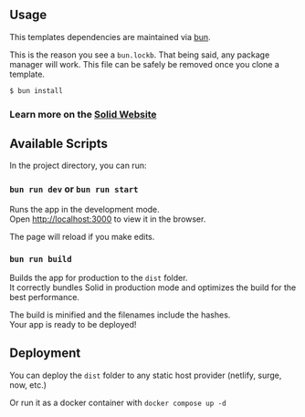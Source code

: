## Usage

This templates dependencies are maintained via [bun](https://bun.sh).

This is the reason you see a `bun.lockb`. That being said, any package manager will work. This file can be safely be removed once you clone a template.

```bash
$ bun install
```

### Learn more on the [Solid Website](https://solidjs.com)

## Available Scripts

In the project directory, you can run:

### `bun run dev` or `bun run start`

Runs the app in the development mode.<br>
Open [http://localhost:3000](http://localhost:3000) to view it in the browser.

The page will reload if you make edits.<br>

### `bun run build`

Builds the app for production to the `dist` folder.<br>
It correctly bundles Solid in production mode and optimizes the build for the best performance.

The build is minified and the filenames include the hashes.<br>
Your app is ready to be deployed!

## Deployment

You can deploy the `dist` folder to any static host provider (netlify, surge, now, etc.)

Or run it as a docker container with `docker compose up -d`

